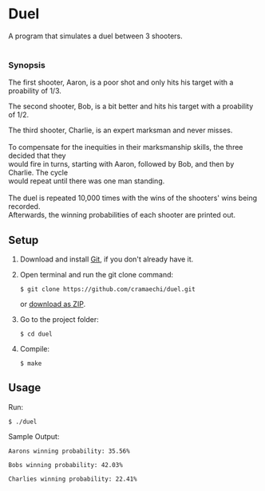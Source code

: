# Duel
A program that simulates a duel between 3 shooters.
<br /><br />
### Synopsis
The first shooter, Aaron, is a poor shot and only hits his target with a proability of 1/3.

The second shooter, Bob, is a bit better and hits his target with a proability of 1/2.

The third shooter, Charlie, is an expert marksman and never misses.
<br /><br />
To compensate for the inequities in their marksmanship skills, the three decided that they<br />
would fire in turns, starting with Aaron, followed by Bob, and then by Charlie. The cycle<br /> 
would repeat until there was one man standing.
<br /><br />
The duel is repeated 10,000 times with the wins of the shooters' wins being recorded.<br />
Afterwards, the winning probabilities of each shooter are printed out.


## Setup
1. Download and install [Git](https://git-scm.com/downloads), if you don't already have it.

2. Open terminal and run the git clone command:

   ```
   $ git clone https://github.com/cramaechi/duel.git
   ```
    or [download as ZIP](https://github.com/cramaechi/duel/archive/master.zip).

3. Go to the project folder:

   ```
   $ cd duel
   ```

4. Compile:

   ```
   $ make
   ```
   
## Usage
Run:

```
$ ./duel
```

Sample Output:
```
Aarons winning probability: 35.56%                                                                                    
                                                                                                                      
Bobs winning probability: 42.03%                                                                                      
                                                                                                                      
Charlies winning probability: 22.41%
```
